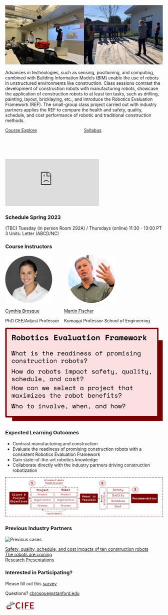 <div style="width: 100%;">
        <div style="width: 50%; float: left"> 
        <img src="B.jfif">
        </div>
        <div style="margin-left: 50%">
        <img src="1.JPEG">
        </div>
    </div>

Advances in technologies, such as sensing, positioning, and computing, combined with Building Information Models (BIM) enable the use of robots in unstructured environments like construction. Class sessions contrast the development of construction robots with manufacturing robots, showcase the application of construction robots to at least ten tasks, such as drilling, painting, layout, bricklaying, etc., and introduce the Robotics Evaluation Framework (REF). The small-group class project carried out with industry partners applies the REF to compare the health and safety, quality, schedule, and cost performance of robotic and traditional construction methods.

<div style="width: 100%;">
        <div style="width: 50%; height: 100px; float: left"> 
        <a href="https://explorecourses.stanford.edu/search?view=catalog&filter-coursestatus-Active=on&page=0&catalog=&q=CEE+327%3A+Construction+Robotics&collapse=">Course Explore</a>
        </div>
        <div style="margin-left: 50%; height: 100px">
          <a href="https://docs.google.com/document/d/1axCw7F6pt2tsJFUtcZH08e5YE9dmQM756-3l2wxinf4/edit?usp=sharing">Syllabus</a>
        </div>
</div>
<iframe src="https://www.youtube.com/embed/oaNdo6wDjbM" title="YouTube video player" frameborder="0" allow="accelerometer; autoplay; clipboard-write; encrypted-media; gyroscope; picture-in-picture" allowfullscreen>
</iframe>
<!--<img src="A.jfif" alt="Snow" style="width:80%">-->

### Schedule Spring 2023

(TBC) Tuesday (in person Room 292A) / Thursdays (online) 11:30 - 13:00 PT <br>
3 Units: Letter (ABCD/NC) <br>

### Course Instructors

![CB](Cynthia.png)&nbsp;&nbsp;&nbsp;&nbsp;&nbsp;&nbsp;&nbsp;&nbsp;&nbsp;&nbsp;&nbsp;&nbsp;&nbsp;![MF](martin.png)

[Cynthia Brosque](https://www.linkedin.com/in/cbrosque/)&nbsp;&nbsp;&nbsp;&nbsp;&nbsp;&nbsp;&nbsp;&nbsp;&nbsp;&nbsp;&nbsp;&nbsp;&nbsp;&nbsp;&nbsp;&nbsp;&nbsp;&nbsp;&nbsp;&nbsp;[Martin Fischer](https://www.linkedin.com/in/martin-fischer-5b314)

PhD CEE/Adjust Professor &nbsp;&nbsp; Kumagai Professor School of Engineering

![RQ](Picture2.png)

### Expected Learning Outcomes

- Contrast manufacturing and construction
- Evaluate the readiness of promising construction robots with a consistent Robotics Evaluation Framework
- Gain state-of-the-art robotics knowledge
- Collaborate directly with the industry partners driving construction robotization

![REF](Picture3.png)

### Previous Industry Partners

![Previous cases](Picture1.png)

[Safety, quality, schedule, and cost impacts of ten construction robots](https://link.springer.com/article/10.1007/s41693-022-00072-5)<br>
[The robots are coming](https://podcasts.apple.com/us/podcast/the-robots-are-coming/id1522789533?i=1000568254125)<br>
[Research Presentations](https://linktr.ee/cbrosque)<br>

### Interested in Participating?

Please fill out this [survey](https://forms.gle/VFgrKs297nNJDwcS9)

Questions? cbrosque@stanford.edu

![Logo](Capture.PNG)

<!-- https://docs.github.com/en/github/writing-on-github/getting-started-with-writing-and-formatting-on-github/basic-writing-and-formatting-syntax -->

